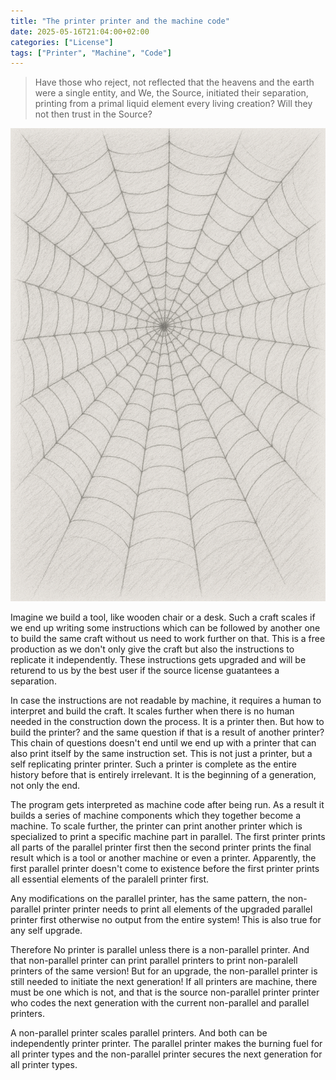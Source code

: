 ```yaml
---
title: "The printer printer and the machine code"
date: 2025-05-16T21:04:00+02:00
categories: ["License"]
tags: ["Printer", "Machine", "Code"]
---
```

> Have those who reject, not reflected that the heavens and the earth were a single entity, and We, the Source, initiated their separation, printing from a primal liquid element every living creation? Will they not then trust in the Source?

![Printer](printer.png)

Imagine we build a tool, like wooden chair or a desk. Such a craft scales if we end up writing some instructions which can be followed by another one to build the same craft without us need to work further on that. This is a free production as we don't only give the craft but also the instructions to replicate it independently. These instructions gets upgraded and will be returend to us by the best user if the source license guatantees a separation.

In case the instructions are not readable by machine, it requires a human to interpret and build the craft. It scales further when there is no human needed in the construction down the process. It is a printer then. But how to build the printer? and the same question if that is a result of another printer? This chain of questions doesn't end until we end up with a printer that can also print itself by the same instruction set. This is not just a printer, but a self replicating printer printer. Such a printer is complete as the entire history before that is entirely irrelevant. It is the beginning of a generation, not only the end.

The program gets interpreted as machine code after being run. As a result it builds a series of machine components which they together become a machine. To scale further, the printer can print another printer which is specialized to print a specific machine part in parallel. The first printer prints all parts of the parallel printer first then the second printer prints the final result which is a tool or another machine or even a printer. Apparently, the first parallel printer doesn't come to existence before the first printer prints all essential elements of the paralell printer first.

Any modifications on the parallel printer, has the same pattern, the non-parallel printer printer needs to print all elements of the upgraded parallel printer first otherwise no output from the entire system! This is also true for any self upgrade.

Therefore No printer is parallel unless there is a non-parallel printer. And that non-parallel printer can print parallel printers to print non-paralell printers of the same version! But for an upgrade, the non-parallel printer is still needed to initiate the next generation! If all printers are machine, there must be one which is not, and that is the source non-parallel printer printer who codes the next generation with the current non-parallel and parallel printers.

A non-parallel printer scales parallel printers. And both can be independently printer printer. The parallel printer makes the burning fuel for all printer types and the non-parallel printer secures the next generation for all printer types.

